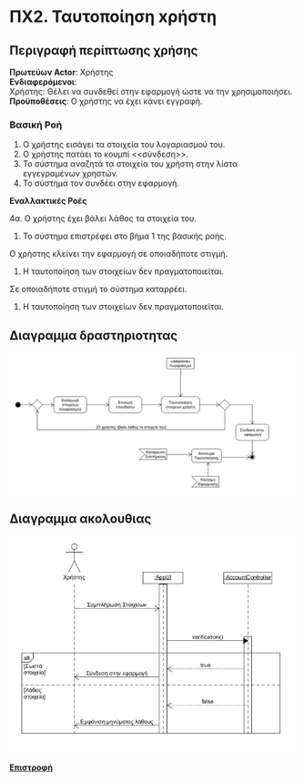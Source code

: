 # ΠΧ2. Ταυτοποίηση xρήστη

## Περιγραφή περίπτωσης χρήσης

**Πρωτεύων Actor**: Χρήστης  
**Ενδιαφερόμενοι**:  
Χρήστης: Θέλει να συνδεθεί στην εφαρμογή ώστε να την χρησιμοποιήσει.  
**Προϋποθέσεις**: Ο χρήστης να έχει κάνει εγγραφή.

### Βασική Ροή

1. O χρήστης εισάγει τα στοιχεία του λογαριασμού του.
2. O χρήστης πατάει το κουμπί <<σύνδεση>>. 
3. Το σύστημα αναζητά τα στοιχεία του χρήστη στην λίστα εγγεγραμένων χρηστών.
4. Το σύστημα τον συνδέει στην εφαρμογή. 


**Εναλλακτικές Ροές**

4α. Ο χρήστης έχει βάλει λάθος τα στοιχεία του.
1. Το σύστημα επιστρέφει στο βήμα 1 της βασικής ροής.

Ο χρήστης κλείνει την εφαρμογή σε οποιαδήποτε στιγμή.  
1. Η ταυτοποίηση των στοιχείων δεν πραγματοποιείται.

Σε οποιαδήποτε στιγμή το σύστημα καταρρέει.
1. Η ταυτοποίηση των στοιχείων δεν πραγματοποιείται.


## Διαγραμμα δραστηριοτητας

![Διάγραμμα περιπτώσεων χρήσης](../requirements/activity/uc2-activity-diagram.png)


## Διαγραμμα ακολουθιας

![Διάγραμμα περιπτώσεων χρήσης](../requirements/sequence/uc2-sequence-diagram.png)

#### [Επιστροφή](../../software-requirements.md#ειδικές-απαιτήσεις)